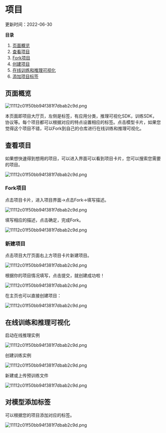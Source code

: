 # 项目

更新时间：2022-06-30

**目录**

1. [页面概览]()
2. [查看项目]()
3. [Fork项目]()
4. [创建项目]()
5. [在线训练和推理可视化]()
6. [添加项目标签]()

## 页面概览

![11112c01f50bb94f381f7dbab2c9d.png](https://obs-xihe-beijing4-test.obs.cn-north-4.myhuaweicloud.com/xihe-img/%E9%A1%B9%E7%9B%AE%E5%9B%BE%E7%89%87/WechatIMG1065.png)

本页面即项目大厅页，左侧是标签，有应用分类，推理可视化SDK，训练SDK，协议等。每个项目都可以根据对应的特点设置相应的标签。点击模型卡片，如果您觉得这个项目不错，可以Fork到自己的仓库进行在线训练和推理可视化。

## 查看项目

如果想快速得到想用的项目，可以进入界面可以看到项目卡片，您可以搜索您需要的项目。

![11112c01f50bb94f381f7dbab2c9d.png](https://obs-xihe-beijing4-test.obs.cn-north-4.myhuaweicloud.com/xihe-img/%E9%A1%B9%E7%9B%AE%E5%9B%BE%E7%89%87/WechatIMG1031.png)

### Fork项目

点击项目卡片，进入项目界面->点击Fork->填写描述。

![11112c01f50bb94f381f7dbab2c9d.png](https://obs-xihe-beijing4-test.obs.cn-north-4.myhuaweicloud.com/xihe-img/%E9%A1%B9%E7%9B%AE%E5%9B%BE%E7%89%87/WechatIMG1027.png)

填写相应的描述，点击确定，完成Fork。

![11112c01f50bb94f381f7dbab2c9d.png](https://obs-xihe-beijing4-test.obs.cn-north-4.myhuaweicloud.com/xihe-img/%E9%A1%B9%E7%9B%AE%E5%9B%BE%E7%89%87/WechatIMG1028.png)

### 新建项目

点击项目大厅页面右上方项目卡片新建项目。

![11112c01f50bb94f381f7dbab2c9d.png](https://obs-xihe-beijing4-test.obs.cn-north-4.myhuaweicloud.com/xihe-img/%E9%A1%B9%E7%9B%AE%E5%9B%BE%E7%89%87/WechatIMG1035.png)

根据你的项目情况填写，点击提交，就创建成功啦！

![11112c01f50bb94f381f7dbab2c9d.png](https://obs-xihe-beijing4-test.obs.cn-north-4.myhuaweicloud.com/xihe-img/%E9%A1%B9%E7%9B%AE%E5%9B%BE%E7%89%87/WechatIMG1060.png)

在主页也可以直接创建项目：

![11112c01f50bb94f381f7dbab2c9d.png](https://obs-xihe-beijing4-test.obs.cn-north-4.myhuaweicloud.com/xihe-img/%E9%A1%B9%E7%9B%AE%E5%9B%BE%E7%89%87/WechatIMG1017.png)

## 在线训练和推理可视化

启动在线推理实例

![11112c01f50bb94f381f7dbab2c9d.png](https://obs-xihe-beijing4-test.obs.cn-north-4.myhuaweicloud.com/xihe-img/%E9%A1%B9%E7%9B%AE%E5%9B%BE%E7%89%87/WechatIMG1062.png)

创建训练实例

![11112c01f50bb94f381f7dbab2c9d.png](https://obs-xihe-beijing4-test.obs.cn-north-4.myhuaweicloud.com/xihe-img/%E9%A1%B9%E7%9B%AE%E5%9B%BE%E7%89%87/WechatIMG1063.png)

新建或上传预训练文件

![11112c01f50bb94f381f7dbab2c9d.png](https://obs-xihe-beijing4-test.obs.cn-north-4.myhuaweicloud.com/xihe-img/%E9%A1%B9%E7%9B%AE%E5%9B%BE%E7%89%87/WechatIMG1064.png)

## 对模型添加标签

可以根据您的项目添加对应的标签。

![11112c01f50bb94f381f7dbab2c9d.png](https://obs-xihe-beijing4-test.obs.cn-north-4.myhuaweicloud.com/xihe-img/%E9%A1%B9%E7%9B%AE%E5%9B%BE%E7%89%87/WechatIMG1034.png)